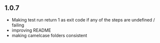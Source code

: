 ## 1.0.7
* Making test run return 1 as exit code if any of the steps are undefined / failing
* improving README
* making camelcase folders consistent
